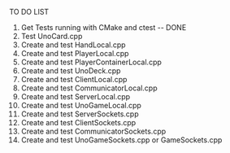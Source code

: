 TO DO LIST

1. Get Tests running with CMake and ctest -- DONE
2. Test UnoCard.cpp
3. Create and test HandLocal.cpp
4. Create and test PlayerLocal.cpp
5. Create and test PlayerContainerLocal.cpp
6. Create and test UnoDeck.cpp
7. Create and test ClientLocal.cpp
8. Create and test CommunicatorLocal.cpp
9. Create and test ServerLocal.cpp
10. Create and test UnoGameLocal.cpp
11. Create and test ServerSockets.cpp
12. Create and test ClientSockets.cpp
13. Create and test CommunicatorSockets.cpp
14. Create and test UnoGameSockets.cpp or GameSockets.cpp 
